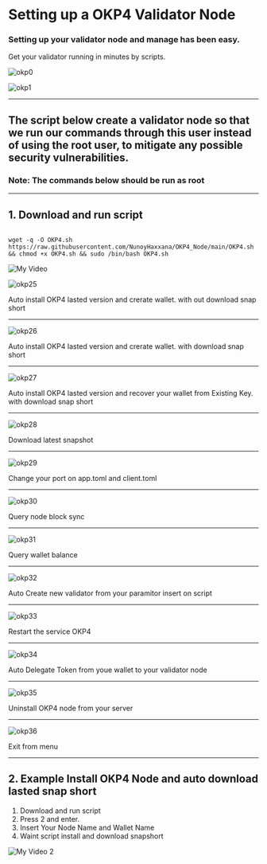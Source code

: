 # Setting up a OKP4 Validator Node

### Setting up your validator node and manage has been easy. 
Get your validator running in minutes by scripts.

![okp0](https://user-images.githubusercontent.com/83507970/209745213-70879411-8be9-47fc-aa0b-e6d8861ef80b.jpg)

![okp1](https://user-images.githubusercontent.com/83507970/209745250-4c7cbacb-1d3b-46c8-95f3-41e1ca197a3f.jpg)

---

## The script below create a validator node so that we run our commands through this user instead of using the root user, to mitigate any possible security vulnerabilities.

### Note: The commands below should be run as root
---


## 1. Download and run script

```

wget -q -O OKP4.sh https://raw.githubusercontent.com/NunoyHaxxana/OKP4_Node/main/OKP4.sh && chmod +x OKP4.sh && sudo /bin/bash OKP4.sh
```

![My Video](https://user-images.githubusercontent.com/83507970/209659099-75e3517e-1262-492e-9696-2c28e1b352a9.gif)

![okp25](https://user-images.githubusercontent.com/83507970/209792953-d3476d78-22b7-47b7-81fd-feb03eaa7a95.jpg)
 
Auto install OKP4 lasted version and crerate wallet. with out download snap short

---

![okp26](https://user-images.githubusercontent.com/83507970/209793058-652e8349-afe7-4729-9dff-a59a2e009bc6.jpg)      

Auto install OKP4 lasted version and crerate wallet. with download snap short

---

![okp27](https://user-images.githubusercontent.com/83507970/209793081-088ac168-570a-4abc-a656-71c8dbcfd1fb.jpg)  

Auto install OKP4 lasted version and recover your wallet from Existing Key. with download snap short

---

![okp28](https://user-images.githubusercontent.com/83507970/209793101-5bf7e171-888c-459f-8565-fc0c259cf92d.jpg) 

Download latest snapshot

---

![okp29](https://user-images.githubusercontent.com/83507970/209793115-a61fe4f5-05d8-472b-8cb1-e10d9e6e903a.jpg)

Change your port on app.toml and client.toml

---

![okp30](https://user-images.githubusercontent.com/83507970/209793126-57858129-4c4c-443b-960d-2fd08d679239.jpg)

Query node block sync 

---

![okp31](https://user-images.githubusercontent.com/83507970/209793134-1cdd51cf-7ca4-48c7-bc3e-ec0ee837ebc8.jpg) 

Query wallet balance

---

![okp32](https://user-images.githubusercontent.com/83507970/209793143-1afec47c-1557-4280-ad42-1a363f815cfc.jpg)

Auto Create new validator from your paramitor insert on script

---

![okp33](https://user-images.githubusercontent.com/83507970/209793155-3cbcecc7-b917-4ca5-8d61-60d3ea130758.jpg)

Restart the service OKP4

---

![okp34](https://user-images.githubusercontent.com/83507970/209793167-e2209d21-523f-4918-ab45-5ca11d586159.jpg)

Auto Delegate Token from youe wallet to your validator node

---

![okp35](https://user-images.githubusercontent.com/83507970/209793171-b2b2b1e4-8fa5-4b72-93ef-e370460b81bf.jpg)

Uninstall OKP4 node from your server

---

![okp36](https://user-images.githubusercontent.com/83507970/209793179-4ef1f887-df2d-469f-b414-8874d47490d8.jpg)

Exit from menu

---

## 2. Example Install OKP4 Node and auto download lasted snap short
1) Download and run script
2) Press 2 and enter.
3) Insert Your Node Name and Wallet Name
4) Waint script install and download snapshort

![My Video 2](https://user-images.githubusercontent.com/83507970/209662477-bbbc4f2f-a12c-496b-93e1-287ab8875c75.gif)


